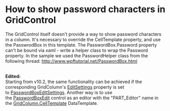 # How to show password characters in GridControl


<p>The GridControl itself doesn't provide a way to show password characters in a column. It's necessary to override the CellTemplate property, and use the PasswrodBox in this template. The PasswordBox.Password property can't be bound via xaml - write a helper class to wrap the Password property. In the sample we used the PasswordHelper class from the following thread: <a href="http://www.wpftutorial.net/PasswordBox.html">http://www.wpftutorial.net/PasswordBox.html</a><br /><br /></p>
<p><strong>Edited:</strong><br />Starting from v10.2, the same functionality can be achieved if the corresponding GridColumn's <a href="https://documentation.devexpress.com/#WPF/DevExpressXpfGridColumnBase_EditSettingstopic">EditSettings</a> property is set to <a href="https://documentation.devexpress.com/#wpf/clsDevExpressXpfEditorsSettingsPasswordBoxEditSettingstopic">PasswordBoxEditSettings</a>. Another way is to use the <a href="https://documentation.devexpress.com/#wpf/clsDevExpressXpfEditorsPasswordBoxEdittopic">PasswordBoxEdit</a> control as an editor with the "PART_Editor" name in the <a href="https://documentation.devexpress.com/#WPF/DevExpressXpfGridColumnBase_CellTemplatetopic">GridColumn.CellTemplate</a> DataTemplate.</p>

<br/>


